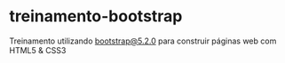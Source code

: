 # treinamento-bootstrap
Treinamento utilizando bootstrap@5.2.0 para construir páginas web com HTML5 &amp; CSS3 
